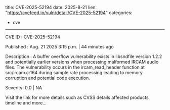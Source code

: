 
title: CVE-2025-52194
date: 2025-8-21
lien: "https://cvefeed.io/vuln/detail/CVE-2025-52194"
categories:
  - cve
---

CVE ID : CVE-2025-52194

Published :  Aug. 21
2025
3:15 p.m. | 44 minutes ago

Description : A buffer overflow vulnerability exists in libsndfile version 1.2.2 and potentially earlier versions when processing malformed IRCAM audio files. The vulnerability occurs in the ircam_read_header function at src/ircam.c:164 during sample rate processing
leading to memory corruption and potential code execution.

Severity: 0.0 | NA

Visit the link for more details
such as CVSS details
affected products
timeline
and more...
